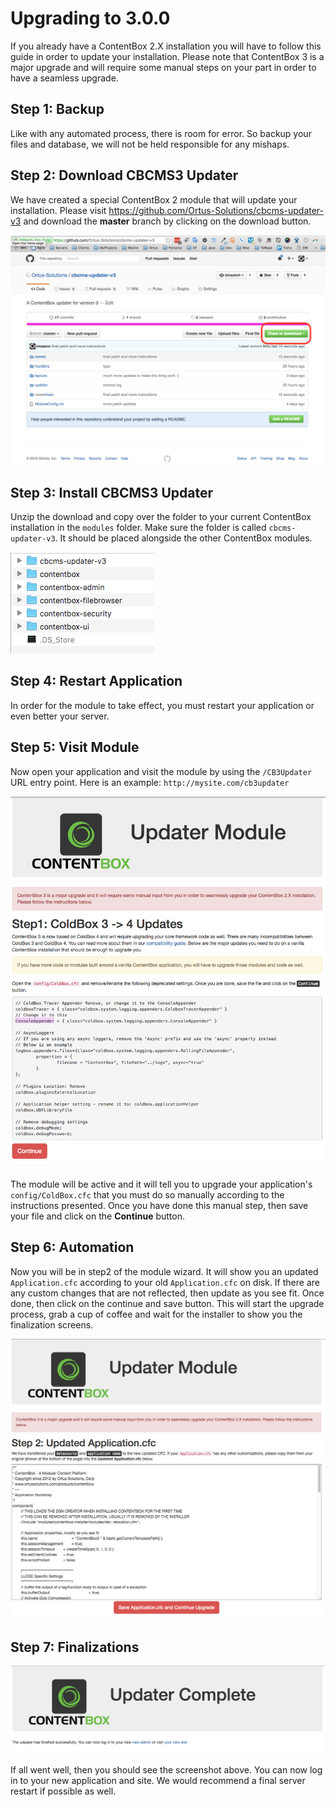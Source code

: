 # Upgrading to 3.0.0

If you already have a ContentBox 2.X installation you will have to follow this guide in order to update your installation.  Please note that ContentBox 3 is a major upgrade and will require some manual steps on your part in order to have a seamless upgrade.

## Step 1: Backup
Like with any automated process, there is room for error. So backup your files and database, we will not be held responsible for any mishaps.

## Step 2: Download CBCMS3 Updater
We have created a special ContentBox 2 module that will update your installation.  Please visit https://github.com/Ortus-Solutions/cbcms-updater-v3 and download the **master** branch by clicking on the download button.

<img src="images/cb3updater-github.png">

## Step 3: Install CBCMS3 Updater

Unzip the download and copy over the folder to your current ContentBox installation in the `modules` folder.  Make sure the folder is called `cbcms-updater-v3`. It should be placed alongside the other ContentBox modules.

<img src="images/cb3updater-module.png">

## Step 4: Restart Application
In order for the module to take effect, you must restart your application or even better your server.  

## Step 5: Visit Module
Now open your application and visit the module by using the `/CB3Updater` URL entry point.  Here is an example: `http://mysite.com/cb3updater`

<img src="images/cb3updater-step1.png">

The module will be active and it will tell you to upgrade your application's `config/ColdBox.cfc` that you must do so manually according to the instructions presented.  Once you have done this manual step, then save your file and click on the **Continue** button.

## Step 6: Automation
Now you will be in step2 of the module wizard.  It will show you an updated `Application.cfc` according to your old `Application.cfc` on disk.  If there are any custom changes that are not reflected, then update as you see fit.  Once done, then click on the continue and save button. This will start the upgrade process, grab a cup of coffee and wait for the installer to show you the finalization screens.

<img src="images/cb3updater-step2.png">

## Step 7: Finalizations
<img src="images/cb3updater-final.png">

If all went well, then you should see the screenshot above.  You can now log in to your new application and site.  We would recommend a final server restart if possible as well.